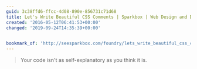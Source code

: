 ```yaml
---
guid: 3c38ffd6-ffcc-4d08-890e-856731c71d68
title: Let's Write Beautiful CSS Comments | Sparkbox | Web Design and Development
created: '2016-05-12T06:41:53+00:00'
changed: '2019-09-24T14:35:39+00:00'


bookmark_of: 'http://seesparkbox.com/foundry/lets_write_beautiful_css_comments'
---
```



<blockquote>Your code isn't as self-explanatory as you think it is. </blockquote>
